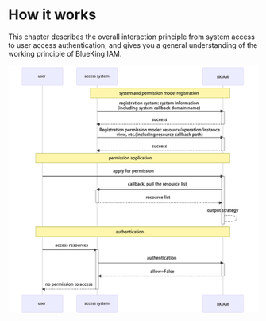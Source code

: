  # How it works 

 This chapter describes the overall interaction principle from system access to user access authentication, and gives you a general understanding of the working principle of BlueKing IAM.

 ![flow_02](Principle/flow_02.png) 